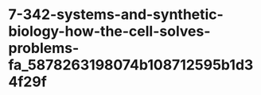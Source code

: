 # 7-342-systems-and-synthetic-biology-how-the-cell-solves-problems-fa_5878263198074b108712595b1d34f29f